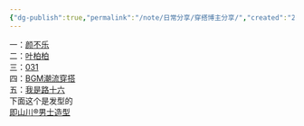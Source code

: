 ```yaml
---
{"dg-publish":true,"permalink":"/note/日常分享/穿搭博主分享/","created":"2024-04-01T07:42:09.501+08:00","updated":"2024-04-01T07:42:48.331+08:00"}
---
```


一：[颜不乐](https://v.douyin.com/iYeTDqgW)  
二：[叶柏柏](https://v.douyin.com/iYeT9rxD)  
三：[031](https://v.douyin.com/iYeTHUyb)  
四：[BGM潮流穿搭](https://v.douyin.com/iYeTp9Po)  
五：[我是路十六](https://v.douyin.com/iYeTQaVR)  
下面这个是发型的  
[即山川®男士造型](https://v.douyin.com/iYeTc9FJ)